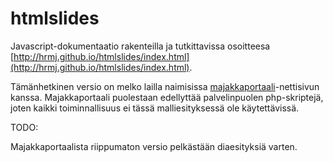 # htmlslides

Javascript-dokumentaatio rakenteilla ja tutkittavissa osoitteesa
[http://hrmj.github.io/htmlslides/index.html](http://hrmj.github.io/htmlslides/index.html).

Tämänhetkinen versio on melko lailla naimisissa
[majakkaportaali](http://github.com/hrmJ/lhportal)-nettisivun kanssa. Majakkaportaali
puolestaan edellyttää palvelinpuolen php-skriptejä, joten kaikki
toiminnallisuus ei tässä malliesityksessä ole käytettävissä.

TODO:

Majakkaportaalista riippumaton versio pelkästään diaesityksiä varten.
